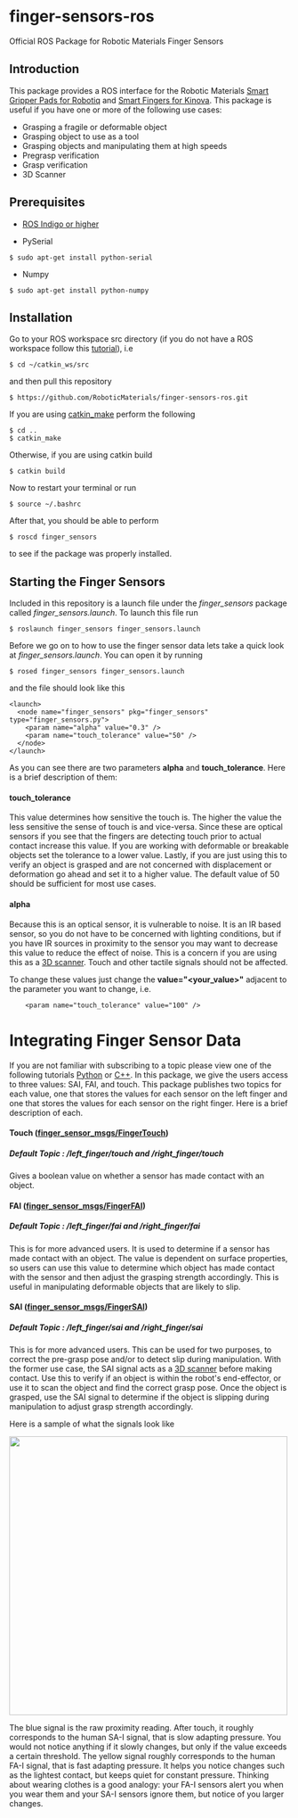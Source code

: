 # finger-sensors-ros
Official ROS Package for Robotic Materials Finger Sensors

## Introduction

This package provides a ROS interface for the Robotic Materials [Smart Gripper Pads for Robotiq](https://roboticmaterials.com/rm/product/smart-gripper-pads-for-robotiq/) and [Smart Fingers for Kinova](https://roboticmaterials.com/rm/product/smart-fingers-for-kinova/). This package is useful if you have one or more of the following use cases:

- Grasping a fragile or deformable object
- Grasping object to use as a tool
- Grasping objects and manipulating them at high speeds
- Pregrasp verification
- Grasp verification
- 3D Scanner

## Prerequisites 

- [ROS Indigo or higher](http://wiki.ros.org/kinetic/Installation)

- PySerial

```
$ sudo apt-get install python-serial
```

- Numpy


```
$ sudo apt-get install python-numpy
```

## Installation
Go to your ROS workspace src directory (if you do not have a ROS workspace follow this [tutorial](http://wiki.ros.org/ROS/Tutorials/InstallingandConfiguringROSEnvironment)), i.e
```
$ cd ~/catkin_ws/src
```
and then pull this repository
```
$ https://github.com/RoboticMaterials/finger-sensors-ros.git
```
If you are using [catkin_make](http://wiki.ros.org/catkin/commands/catkin_make) perform the following
```
$ cd ..
$ catkin_make
```
Otherwise, if you are using catkin build 
```
$ catkin build
```
Now to restart your terminal or run 
```
$ source ~/.bashrc
```
After that, you should be able to perform
```
$ roscd finger_sensors
```
to see if the package was properly installed.

## Starting the Finger Sensors

Included in this repository is a launch file under the *finger_sensors* package called *finger_sensors.launch*. To launch this file run
```
$ roslaunch finger_sensors finger_sensors.launch
```
Before we go on to how to use the finger sensor data lets take a quick look at *finger_sensors.launch*. You can open it by running 
```
$ rosed finger_sensors finger_sensors.launch
```
and the file should look like this
```
<launch>
  <node name="finger_sensors" pkg="finger_sensors" type="finger_sensors.py">
    <param name="alpha" value="0.3" />
    <param name="touch_tolerance" value="50" />
  </node>
</launch>
```
As you can see there are two parameters **alpha** and **touch_tolerance**. Here is a brief description of them:

#### touch_tolerance

This value determines how sensitive the touch is. The higher the value the less sensitive the sense of touch is and vice-versa. Since these are optical sensors if you see that the fingers are detecting touch prior to actual contact increase this value. If you are working with deformable or breakable objects set the tolerance to a lower value. Lastly, if you are just using this to verify an object is grasped and are not concerned with displacement or deformation go ahead and set it to a higher value. The default value of 50 should be sufficient for most use cases.

#### alpha

Because this is an optical sensor, it is vulnerable to noise. It is an IR based sensor, so you do not have to be concerned with lighting conditions, but if you have IR sources in proximity to the sensor you may want to decrease this value to reduce the effect of noise. This is a concern if you are using this as a [3D scanner](http://www.cs.utexas.edu/~jsinapov/AAAI-SSS-2017/paper/Cox_AAAI_SSS_2017.pdf). Touch and other tactile signals should not be affected. 

To change these values just change the **value="<your_value>"** adjacent to the parameter you want to change, i.e. 
```
    <param name="touch_tolerance" value="100" />
```

# Integrating Finger Sensor Data

If you are not familiar with subscribing to a topic please view one of the following tutorials [Python](http://wiki.ros.org/ROS/Tutorials/WritingPublisherSubscriber%28python%29_) or [C++](http://wiki.ros.org/ROS/Tutorials/WritingPublisherSubscriber%28c%2B%2B%29). In this package, we give the users access to three values: SAI, FAI, and touch. This package publishes two topics for each value, one that stores the values for each sensor on the left finger and one that stores the values for each sensor on the right finger. Here is a brief description of each.

#### Touch ([finger_sensor_msgs/FingerTouch](https://github.com/RoboticMaterials/finger-sensors-ros/blob/master/finger_sensor_msgs/msg/FingerTouch.msg))

##### Default Topic : /left_finger/touch and /right_finger/touch

Gives a boolean value on whether a sensor has made contact with an object.


#### FAI ([finger_sensor_msgs/FingerFAI](https://github.com/RoboticMaterials/finger-sensors-ros/blob/master/finger_sensor_msgs/msg/FingerFAI.msg))

##### Default Topic : /left_finger/fai and /right_finger/fai

This is for more advanced users. It is used to determine if a sensor has made contact with an object. The value is dependent on surface properties, so users can use this value to determine which object has made contact with the sensor and then adjust the grasping strength accordingly. This is useful in manipulating deformable objects that are likely to slip.

#### SAI ([finger_sensor_msgs/FingerSAI](https://github.com/RoboticMaterials/finger-sensors-ros/blob/master/finger_sensor_msgs/msg/FingerSAI.msg))

##### Default Topic : /left_finger/sai and /right_finger/sai

This is for more advanced users. This can be used for two purposes, to correct the pre-grasp pose and/or to detect slip during manipulation. With the former use case, the SAI signal acts as a  [3D scanner](http://www.cs.utexas.edu/~jsinapov/AAAI-SSS-2017/paper/Cox_AAAI_SSS_2017.pdf) before making contact. Use this to verify if an object is within the robot's end-effector, or use it to scan the object and find the correct grasp pose. Once the object is grasped, use the SAI signal to determine if the object is slipping during manipulation to adjust grasp strength accordingly. 

Here is a sample of what the signals look like

<img src="https://github.com/RoboticMaterials/FA-I-sensor/blob/master/screenshot_serialplotter.png" width=500>

The blue signal is the raw proximity reading. After touch, it roughly corresponds to the human SA-I signal, that is slow adapting pressure. You would not notice anything if it slowly changes, but only if the value exceeds a certain threshold. The yellow signal roughly corresponds to the human FA-I signal, that is fast adapting pressure. It helps you notice changes such as the lightest contact, but keeps quiet for constant pressure. Thinking about wearing clothes is a good analogy: your FA-I sensors alert you when you wear them and your SA-I sensors ignore them, but notice of you larger changes.
